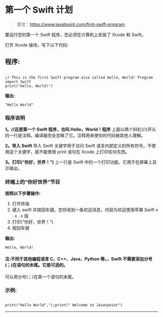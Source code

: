 # 第一个 Swift 计划

> 原文：<https://www.javatpoint.com/first-swift-program>

要运行您的第一个 Swift 程序，您必须在计算机上安装了 Xcode 和 Swift。

打开 Xcode 操场，写下以下代码:

## 程序:

```

// This is the first Swift program also called Hello, World! Program
import Swift
print("Hello, World!")

```

**输出:**

```
"Hello World"

```

### 程序说明

**1。//这是第一个 Swift 程序，也叫 Hello，World！程序**
上面以两个斜杠(//)开头的一行是注释。编译器完全忽略了它。注释用来使你的代码被其他人理解。

**2。导入 Swift**
导入 Swift 关键字用于访问 Swift 语言内部定义的所有符号。不使用这个关键字，就不能使用 print 语句在 Xcode 上打印任何东西。

**3。打印(“你好，世界！”)**
上一行是 Swift 中的一个打印功能。它用于在屏幕上显示输出。

### 终端上的“你好世界”节目

**按照以下步骤操作:**

1.  打开终端
2.  键入 swift 并按回车键。您将收到一条欢迎消息，内容为欢迎使用苹果 Swift x . x . x 版
3.  打印(“你好，世界！”)
4.  按回车键

**输出:**

```
Hello, World!

```

#### 注:不同于其他编程语言 C、C++、Java、Python 等。，Swift 不需要添加分号(；)在语句的末尾。它是可选的。
可以用分号(；)在第一个语句的末尾。

### 示例:

```

print("Hello World",");print(" Welcome to Javatpoint")

```

* * *
